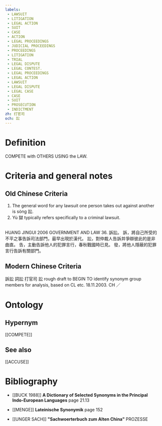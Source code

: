 ```yaml
---
labels: 
 - LAWSUIT
 - LITIGATION
 - LEGAL ACTION
 - SUIT
 - CASE
 - ACTION
 - LEGAL PROCEEDINGS
 - JUDICIAL PROCEEDINGS
 - PROCEEDINGS
 - LITIGATION
 - TRIAL
 - LEGAL DISPUTE
 - LEGAL CONTEST.
 - LEGAL PROCEEDINGS
 - LEGAL ACTION
 - LAWSUIT
 - LEGAL DISPUTE
 - LEGAL CASE
 - CASE
 - SUIT
 - PROSECUTION
 - INDICTMENT
zh: 打官司
och: 訟
---
```


# Definition
COMPETE with OTHERS USING the LAW.
# Criteria and general notes
## Old Chinese Criteria
1. The general word for any lawsuit one person takes out against another is sòng 訟.
2. Yù 獄 typically refers specifically to a criminal lawsuit.
## 
HUANG JINGUI 2006
GOVERNMENT AND LAW 36. 訴訟。
訴，將自己所受的不平之事告訴司法部門，最早出現於漢代。
訟，對仲裁人告訴并爭辯彼此的是非曲直。
告，主動告訴他人的犯罪言行，春秋戰國時已見。
發，將他人隱蔽的犯罪言行告訴有關部門。
## Modern Chinese Criteria
訴訟
詞訟
打官司
訟
rough draft to BEGIN TO identify synonym group members for analysis, based on CL etc. 18.11.2003. CH ／
# Ontology

## Hypernym
[[COMPETE]]
## See also
[[ACCUSE]]
# Bibliography
- [[BUCK 1988]]
**A Dictionary of Selected Synonyms in the Principal Indo-European Languages** page 21.13

- [[MENGE]]
**Lateinische Synonymik** page 152

- [[UNGER SACH]]
**"Sachwoerterbuch zum Alten China"** 
PROZESSE